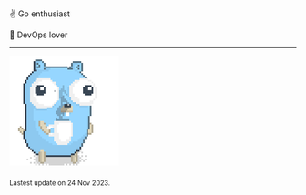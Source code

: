 :v: Go enthusiast

:muscle: DevOps lover

---

![Image alt text](/images/gopher_with_coffee.gif)


<sub>Lastest update on 24 Nov 2023.</sub>
